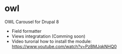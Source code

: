 # owl
OWL Carousel for Drupal 8
+ Field formatter
+ Views integratation (Comming soon)
+ Video turorial how to install the module: https://www.youtube.com/watch?v=PzBMJqkNHQ0

